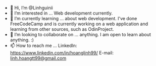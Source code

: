 - 👋 Hi, I’m @Linhguinii
- 👀 I’m interested in ...
Web development currently.
- 🌱 I’m currently learning ...
about web development. I've done FreeCodeCamp and is currently working on a web application and learning from other sources, such as OdinProject.
- 💞️ I’m looking to collaborate on ...
anything. I am open to learn about anything. :)
- 📫 How to reach me ...
LinkedIn: https://www.linkedin.com/in/hoanglinh99/
E-mail: linh.hoangtt99@gmail.com

<!---
Linhguinii/Linhguinii is a ✨ special ✨ repository because its `README.md` (this file) appears on your GitHub profile.
You can click the Preview link to take a look at your changes.
--->
